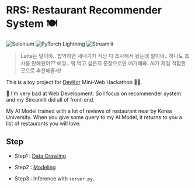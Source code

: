 # RRS: Restaurant Recommender System 🍽

<p align="left">
    <img alt="Selenium" src ="https://img.shields.io/badge/Selenium-343B02A.svg?&style=for-the-badge&logo=Selenium&logoColor=white"/>
    <img alt="PyTorch Lightning" src="https://img.shields.io/badge/PyTorch Lightning-792EE5?style=for-the-badge&logo=PyTorch Lightning&logoColor=white" />
    <img alt="Streamlit" src ="https://img.shields.io/badge/Streamlit-FF4B4B.svg?&style=for-the-badge&logo=Streamlit&logoColor=white"/>
</p>

> Latte는 말이야.. 밥약하면 새내기가 식당 다 조사해서 왔는데 말이야.. 하나도 조사를 안해왔어?? 에잉.. 뭐 먹고 싶은지 문장으로만 얘기해봐. AI가 제일 적합한 곳으로 추천해줄게!

This is a toy project for [DevKor](https://github.com/DevKor-Team) Mini-Web Hackathon 👨‍💻.

🚨 I'm very bad at Web Development. So I focus on recommender system and my Streamlit did all of front-end.

My AI Model trained with a lot of reviews of restaurant near by Korea University. When you give some query to my AI Model, it returns to you a list of restaurants you will love.

## Step

- Step1 : [Data Crawling](DataCrawling/)

- Step2 : [Modeling](Modeling/)

- Step3 : Inference with `server.py`.


